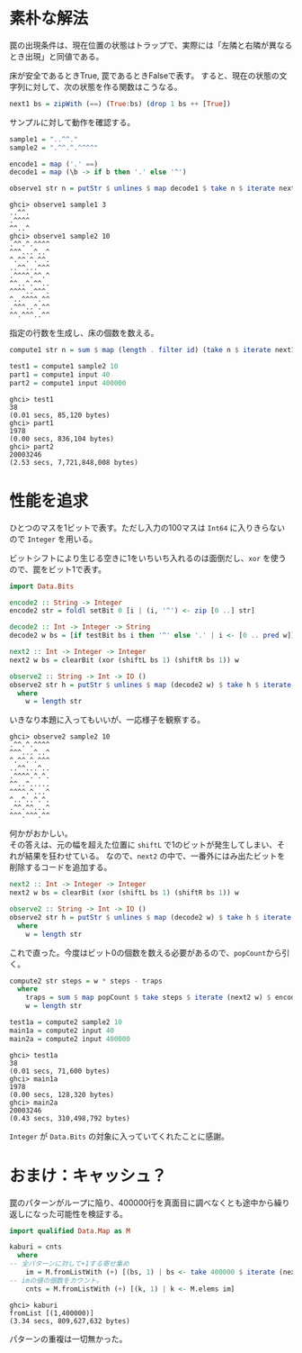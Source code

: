 # 素朴な解法

罠の出現条件は、現在位置の状態はトラップで、実際には「左隣と右隣が異なるとき出現」と同値である。

床が安全であるときTrue, 罠であるときFalseで表す。
すると、現在の状態の文字列に対して、次の状態を作る関数はこうなる。

```haskell
next1 bs = zipWith (==) (True:bs) (drop 1 bs ++ [True])
```

サンプルに対して動作を確認する。

```haskell
sample1 = "..^^."
sample2 = ".^^.^.^^^^"

encode1 = map ('.' ==)
decode1 = map (\b -> if b then '.' else '^')

observe1 str n = putStr $ unlines $ map decode1 $ take n $ iterate next1 $ encode1 str
```

```
ghci> observe1 sample1 3
..^^.
.^^^^
^^..^
ghci> observe1 sample2 10
.^^.^.^^^^
^^^...^..^
^.^^.^.^^.
..^^...^^^
.^^^^.^^.^
^^..^.^^..
^^^^..^^^.
^..^^^^.^^
.^^^..^.^^
^^.^^^..^^
```

指定の行数を生成し、床の個数を数える。

```haskell
compute1 str n = sum $ map (length . filter id) (take n $ iterate next1 $ encode1 str)

test1 = compute1 sample2 10
part1 = compute1 input 40
part2 = compute1 input 400000
```

```
ghci> test1
38
(0.01 secs, 85,120 bytes)
ghci> part1
1978
(0.00 secs, 836,104 bytes)
ghci> part2
20003246
(2.53 secs, 7,721,848,008 bytes)
```

# 性能を追求

ひとつのマスを1ビットで表す。ただし入力の100マスは `Int64` に入りきらないので `Integer` を用いる。

ビットシフトにより生じる空きに1をいちいち入れるのは面倒だし、`xor` を使うので、罠をビット1で表す。

```haskell
import Data.Bits

encode2 :: String -> Integer
encode2 str = foldl setBit 0 [i | (i, '^') <- zip [0 ..] str]

decode2 :: Int -> Integer -> String
decode2 w bs = [if testBit bs i then '^' else '.' | i <- [0 .. pred w]]

next2 :: Int -> Integer -> Integer
next2 w bs = clearBit (xor (shiftL bs 1) (shiftR bs 1)) w

observe2 :: String -> Int -> IO ()
observe2 str h = putStr $ unlines $ map (decode2 w) $ take h $ iterate next2 $ encode2 str
  where
    w = length str
```

いきなり本題に入ってもいいが、一応様子を観察する。

```
ghci> observe2 sample2 10
.^^.^.^^^^
^^^...^..^
^.^^.^.^^^
..^^...^..
.^^^^.^.^.
^^..^.....
^^^^.^...^
^..^..^.^.
.^^.^^...^
^^^.^^^.^^
```

何かがおかしい。  
その答えは、元の幅を超えた位置に `shiftL` で1のビットが発生してしまい、それが結果を狂わせている。
なので、`next2` の中で、一番外にはみ出たビットを削除するコードを追加する。

```haskell
next2 :: Int -> Integer -> Integer
next2 w bs = clearBit (xor (shiftL bs 1) (shiftR bs 1)) w

observe2 :: String -> Int -> IO ()
observe2 str h = putStr $ unlines $ map (decode2 w) $ take h $ iterate (next2 w) $ encode2 str
  where
    w = length str
```

これで直った。今度はビット0の個数を数える必要があるので、`popCount`から引く。

```haskell
compute2 str steps = w * steps - traps
  where
    traps = sum $ map popCount $ take steps $ iterate (next2 w) $ encode2 str
    w = length str

test1a = compute2 sample2 10
main1a = compute2 input 40
main2a = compute2 input 400000
```

```
ghci> test1a
38
(0.01 secs, 71,600 bytes)
ghci> main1a
1978
(0.00 secs, 128,320 bytes)
ghci> main2a
20003246
(0.43 secs, 310,498,792 bytes)
```

`Integer` が `Data.Bits` の対象に入っていてくれたことに感謝。

# おまけ：キャッシュ？

罠のパターンがループに陥り、400000行を真面目に調べなくとも途中から繰り返しになった可能性を検証する。

```haskell
import qualified Data.Map as M

kaburi = cnts
  where
-- 全パターンに対して+1する寄せ集め
    im = M.fromListWith (+) [(bs, 1) | bs <- take 400000 $ iterate (next2 (length input)) $ encode2 input]
-- imの値の個数をカウント。
    cnts = M.fromListWith (+) [(k, 1) | k <- M.elems im]
```

```
ghci> kaburi
fromList [(1,400000)]
(3.34 secs, 809,627,632 bytes)
```

パターンの重複は一切無かった。
